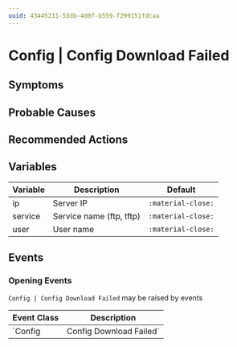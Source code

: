 ```yaml
---
uuid: 43445211-53db-4d0f-b559-f299151fdcaa
---
```

# Config | Config Download Failed

## Symptoms

## Probable Causes

## Recommended Actions

## Variables

Variable | Description | Default
--- | --- | ---
ip | Server IP | `:material-close:`
service | Service name (ftp, tftp) | `:material-close:`
user | User name | `:material-close:`

## Events

### Opening Events
`Config | Config Download Failed` may be raised by events

Event Class | Description
--- | ---
`Config | Config Download Failed` | dispose
